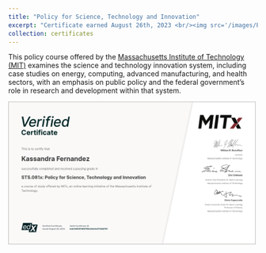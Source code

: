 ```yaml
---
title: "Policy for Science, Technology and Innovation"
excerpt: "Certificate earned August 26th, 2023 <br/><img src='/images/PSTICert.png' width=500>"
collection: certificates
---
```


This policy course offered by the [Massachusetts Institute of Technology (MIT)](https://www.edx.org/learn/science/massachusetts-institute-of-technology-policy-for-science-technology-and-innovation) examines the science and technology innovation system, including case studies on energy, computing, advanced manufacturing, and health sectors, with an emphasis on public policy and the federal government’s role in research and development within that system.

<img src='/images/PSTICert.png' width=500>
